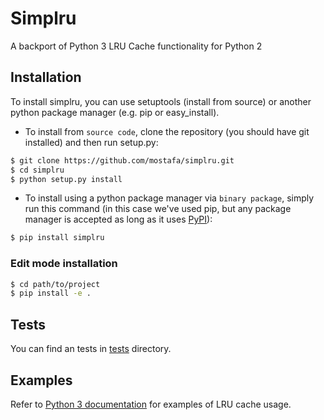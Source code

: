 # Simplru
A backport of Python 3 LRU Cache functionality for Python 2

## Installation
To install simplru, you can use setuptools (install from source) or another python package manager (e.g. pip or easy_install).

+ To install from `source code`, clone the repository (you should have git installed) and then run setup.py:
```bash
$ git clone https://github.com/mostafa/simplru.git
$ cd simplru
$ python setup.py install
```
+ To install using a python package manager via `binary package`, simply run this command (in this case we've used pip, but any package manager is accepted as long as it uses [PyPI](https://pypi.python.org/pypi)):
```bash
$ pip install simplru
```

### Edit mode installation
```bash
$ cd path/to/project
$ pip install -e .
```

## Tests
You can find an tests in [tests](https://github.com/mostafa/simplru/tree/master/tests) directory.

## Examples
Refer to [Python 3 documentation](https://docs.python.org/3/library/functools.html#functools.lru_cache) for examples of LRU cache usage.
